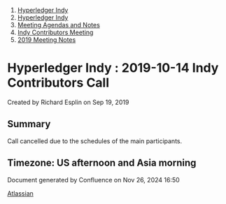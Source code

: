 1. [Hyperledger Indy](index.html)
2. [Hyperledger Indy](Hyperledger-Indy_19464194.html)
3. [Meeting Agendas and Notes](Meeting-Agendas-and-Notes_19464715.html)
4. [Indy Contributors Meeting](Indy-Contributors-Meeting_19464913.html)
5. [2019 Meeting Notes](2019-Meeting-Notes_19464916.html)

# Hyperledger Indy : 2019-10-14 Indy Contributors Call

Created by Richard Esplin on Sep 19, 2019

## Summary

Call cancelled due to the schedules of the main participants.

## Timezone: US afternoon and Asia morning

Document generated by Confluence on Nov 26, 2024 16:50

[Atlassian](http://www.atlassian.com/)
